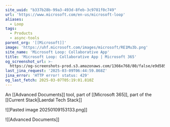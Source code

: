 ```yaml
---
site_uuid: "b337b28b-99a3-493d-8feb-3c9781f0c749"
url: 'https://www.microsoft.com/en-us/microsoft-loop'
aliases:
  - Loop
tags:
  - Products
  - async-tools
parent_org: '[[Microsoft]]'
image: 'https://uhf.microsoft.com/images/microsoft/RE1Mu3b.png'
site_name: 'Microsoft Loop: Collaborative App'
title: 'Microsoft Loop: Collaborative App | Microsoft 365'
og_screenshot_url: >-
  https://og-screenshots-prod.s3.amazonaws.com/1366x768/80/false/e9d5855054048f1e4724f07e587368948a9ea7e4305876427ff65a5747ce2975.jpeg
last_jina_request: '2025-03-09T06:44:59.868Z'
jina_error: 'HTTP error! status: 429'
og_last_fetch: 2025-03-07T05:19:01.810Z
---
```


An [[Advanced Documents]] tool, part of [[Microsoft 365]], part of the [[Current Stack|Laerdal Tech Stack]]


![[Pasted image 20250109153133.png]]

![[Advanced Documents]]

